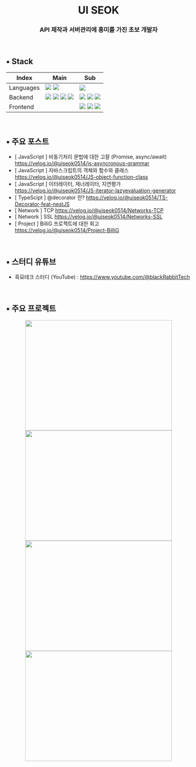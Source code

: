 
# <div align="center">UI SEOK</div>

### <div align="center">API 제작과 서버관리에 흥미를 가진 초보 개발자</div>
<br/>

## ▪️ Stack
| Index | Main | Sub |
|---|---|---|
| Languages | <img src="https://img.shields.io/badge/JavaScript-F7DF1E?style=for-the-badge&logo=javascript&logoColor=white"/>  <img src="https://img.shields.io/badge/TypeScript-3178C6?style=for-the-badge&logo=TypeScript&logoColor=white"> |<img src="https://img.shields.io/badge/Java-007396?style=for-the-badge&logo=OpenJDK&logoColor=white"/> |
| Backend | <img src="https://img.shields.io/badge/Node.js-339933?style=for-the-badge&logo=Node.js&logoColor=white"> <img src="https://img.shields.io/badge/Express-000000?style=for-the-badge&logo=Express&logoColor=white"> <img src="https://img.shields.io/badge/nestjs-E0234E?style=for-the-badge&logo=nestjs&logoColor=white"> <img src="https://img.shields.io/badge/mongoDB-47A248?style=for-the-badge&logo=MongoDB&logoColor=white"> |  <img src="https://img.shields.io/badge/NGINX-009639?style=for-the-badge&logo=Nginx&logoColor=white"> <img src="https://img.shields.io/badge/PM2-2B037A?style=for-the-badge&logo=PM2&logoColor=white"> <img src="https://img.shields.io/badge/GoogleDomains-4285F4?style=for-the-badge&logo=GoogleDomains&logoColor=white"> |
| Frontend |   |  <img src="https://img.shields.io/badge/HTML5-E34F26?style=for-the-badge&logo=HTML5&logoColor=white"> <img src="https://img.shields.io/badge/CSS3-1572B6?style=for-the-badge&logo=CSS3&logoColor=white"> <img src="https://img.shields.io/badge/React-61DAFB?style=for-the-badge&logo=React&logoColor=white"> |
<br/> 

## ▪️ 주요 포스트
- [ JavaScript ] 비동기처리 문법에 대한 고찰 (Promise, async/await) https://velog.io/@uiseok0514/js-asyncronous-grammar
- [ JavaScript ] 자바스크립트의 객체와 함수와 클래스 https://velog.io/@uiseok0514/JS-object-function-class
- [ JavaScript ] 이터레이터, 제너레이터, 지연평가 https://velog.io/@uiseok0514/JS-iterator-lazyevaluation-generator
- [  TypeScipt ] @decorator 란? https://velog.io/@uiseok0514/TS-Decorator-feat-nestJS
- [   Network  ] TCP https://velog.io/@uiseok0514/Networks-TCP
- [   Network  ] SSL https://velog.io/@uiseok0514/Networks-SSL
- [   Project  ] BilliG 프로젝트에 대한 회고 https://velog.io/@uiseok0514/Project-BilliG
<br/>

## ▪️ 스터디 유튜브
- 흑묘테크 스터디 (YouTube) : https://www.youtube.com/@blackRabbitTech
<br/>

## ▪️ 주요 프로젝트
<div align="center">
  <a href="https://github.com/ObO314/ObO-back" > 
  <img src="https://user-images.githubusercontent.com/116103097/231535114-3f62329b-9555-4738-846d-4dde50984e17.jpg" width="400" height="300"></a>
  <a href="https://github.com/BilliG-14/BilliG-BACK.git" > 
  <img src="https://user-images.githubusercontent.com/116103097/210710475-02c9ccf8-48af-47b2-81fa-11e9a369e648.jpeg" width="400" height="300"></a>
  <a href="https://github.com/LYUHIT/ojakkyu" > 
  <img src="https://user-images.githubusercontent.com/116103097/202667837-11dcb9e0-185b-4c0b-88fe-8725b347fac3.jpg" width="400" height="300"></a>
  <a href="https://github.com/LYUHIT/marketpass" >
  <img src="https://user-images.githubusercontent.com/116103097/202356457-db68f4dd-e1dd-42c4-add2-23beebc56583.png" width="400" height="300"></a>
</div>

